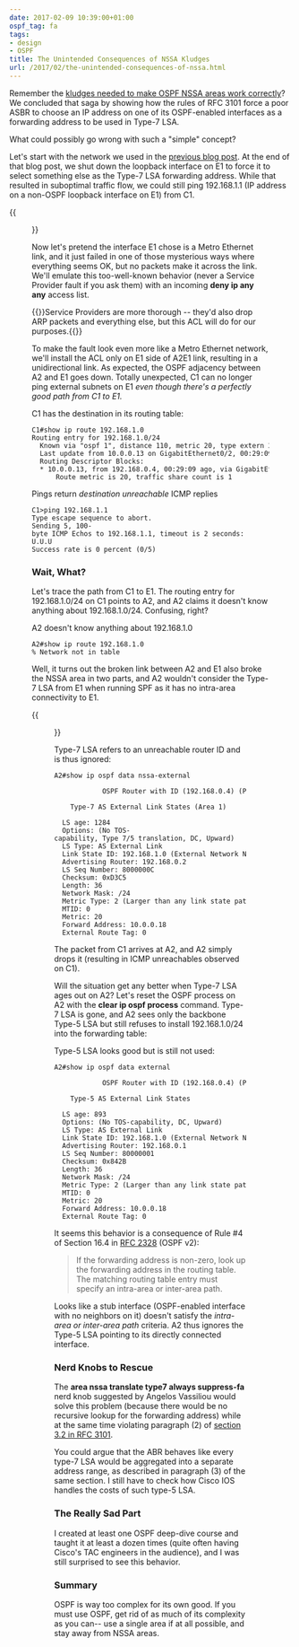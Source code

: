 ```yaml
---
date: 2017-02-09 10:39:00+01:00
ospf_tag: fa
tags:
- design
- OSPF
title: The Unintended Consequences of NSSA Kludges
url: /2017/02/the-unintended-consequences-of-nssa.html
---
```

Remember the [kludges needed to make OSPF NSSA areas work correctly](https://blog.ipspace.net/2017/02/why-ospf-needs-forwarding-address-with.html)? We concluded that saga by showing how the rules of RFC 3101 force a poor ASBR to choose an IP address on one of its OSPF-enabled interfaces as a forwarding address to be used in Type-7 LSA.

What could possibly go wrong with such a "simple" concept?
<!--more-->
Let's start with the network we used in the [previous blog post](https://blog.ipspace.net/2017/02/why-ospf-needs-forwarding-address-with.html). At the end of that blog post, we shut down the loopback interface on E1 to force it to select something else as the Type-7 LSA forwarding address. While that resulted in suboptimal traffic flow, we could still ping 192.168.1.1 (IP address on a non-OSPF loopback interface on E1) from C1.

{{<figure src="/2017/02/s550-OSPF_NSSA_2.png">}}

Now let's pretend the interface E1 chose is a Metro Ethernet link, and it just failed in one of those mysterious ways where everything seems OK, but no packets make it across the link. We'll emulate this too-well-known behavior (never a Service Provider fault if you ask them) with an incoming **deny ip any any** access list.

{{<note>}}Service Providers are more thorough -- they'd also drop ARP packets and everything else, but this ACL will do for our purposes.{{</note>}}

To make the fault look even more like a Metro Ethernet network, we'll install the ACL only on E1 side of A2E1 link, resulting in a unidirectional link. As expected, the OSPF adjacency between A2 and E1 goes down. Totally unexpected, C1 can no longer ping external subnets on E1 *even though there's a perfectly good path from C1 to E1.*

C1 has the destination in its routing table:

``` code
C1#show ip route 192.168.1.0
Routing entry for 192.168.1.0/24
  Known via "ospf 1", distance 110, metric 20, type extern 2, forward metric 2
  Last update from 10.0.0.13 on GigabitEthernet0/2, 00:29:09 ago
  Routing Descriptor Blocks:
  * 10.0.0.13, from 192.168.0.4, 00:29:09 ago, via GigabitEthernet0/2
      Route metric is 20, traffic share count is 1
```

Pings return *destination unreachable* ICMP replies

``` code
C1>ping 192.168.1.1
Type escape sequence to abort.
Sending 5, 100-byte ICMP Echos to 192.168.1.1, timeout is 2 seconds:
U.U.U
Success rate is 0 percent (0/5)
```


### Wait, What?

Let's trace the path from C1 to E1. The routing entry for 192.168.1.0/24 on C1 points to A2, and A2 claims it doesn't know anything about 192.168.1.0/24. Confusing, right?

A2 doesn't know anything about 192.168.1.0

``` code
A2#show ip route 192.168.1.0
% Network not in table
```

Well, it turns out the broken link between A2 and E1 also broke the NSSA area in two parts, and A2 wouldn't consider the Type-7 LSA from E1 when running SPF as it has no intra-area connectivity to E1.

{{<figure src="/2017/02/s550-OSPF_NSSA_3.png">}}

Type-7 LSA refers to an unreachable router ID and is thus ignored:

``` code
A2#show ip ospf data nssa-external

            OSPF Router with ID (192.168.0.4) (Process ID 1)

    Type-7 AS External Link States (Area 1)

  LS age: 1284
  Options: (No TOS-capability, Type 7/5 translation, DC, Upward)
  LS Type: AS External Link
  Link State ID: 192.168.1.0 (External Network Number )
  Advertising Router: 192.168.0.2
  LS Seq Number: 8000000C
  Checksum: 0xD3C5
  Length: 36
  Network Mask: /24
  Metric Type: 2 (Larger than any link state path)
  MTID: 0
  Metric: 20
  Forward Address: 10.0.0.18
  External Route Tag: 0
```

The packet from C1 arrives at A2, and A2 simply drops it (resulting in ICMP unreachables observed on C1).

Will the situation get any better when Type-7 LSA ages out on A2? Let's reset the OSPF process on A2 with the **clear ip ospf process** command. Type-7 LSA is gone, and A2 sees only the backbone Type-5 LSA but still refuses to install 192.168.1.0/24 into the forwarding table:

Type-5 LSA looks good but is still not used:

``` code
A2#show ip ospf data external

            OSPF Router with ID (192.168.0.4) (Process ID 1)

    Type-5 AS External Link States

  LS age: 893
  Options: (No TOS-capability, DC, Upward)
  LS Type: AS External Link
  Link State ID: 192.168.1.0 (External Network Number )
  Advertising Router: 192.168.0.1
  LS Seq Number: 80000001
  Checksum: 0x842B
  Length: 36
  Network Mask: /24
  Metric Type: 2 (Larger than any link state path)
  MTID: 0
  Metric: 20
  Forward Address: 10.0.0.18
  External Route Tag: 0
```

It seems this behavior is a consequence of Rule #4 of Section 16.4 in [RFC 2328](https://tools.ietf.org/html/rfc2328) (OSPF v2):

> If the forwarding address is non-zero, look up the forwarding address in the routing table. The matching routing table entry must specify an intra-area or inter-area path.

Looks like a stub interface (OSPF-enabled interface with no neighbors on it) doesn't satisfy the *intra-area or inter-area path* criteria. A2 thus ignores the Type-5 LSA pointing to its directly connected interface.

### Nerd Knobs to Rescue

The **area nssa translate type7 always suppress-fa** nerd knob suggested by Angelos Vassiliou would solve this problem (because there would be no recursive lookup for the forwarding address) while at the same time violating paragraph (2) of [section 3.2 in RFC 3101](#section-3.2).

You could argue that the ABR behaves like every type-7 LSA would be aggregated into a separate address range, as described in paragraph (3) of the same section. I still have to check how Cisco IOS handles the costs of such type-5 LSA.

### The Really Sad Part

I created at least one OSPF deep-dive course and taught it at least a dozen times (quite often having Cisco's TAC engineers in the audience), and I was still surprised to see this behavior.

### Summary

OSPF is way too complex for its own good. If you must use OSPF, get rid of as much of its complexity as you can-- use a single area if at all possible, and stay away from NSSA areas.

